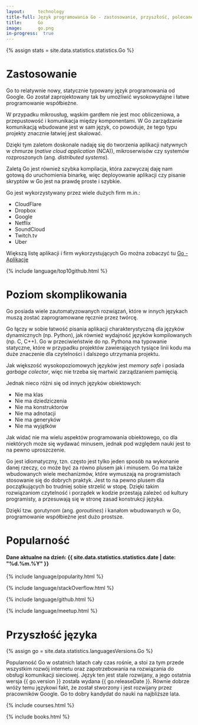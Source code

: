 ```yaml
---
layout:     technology
title-full: Język programowania Go - zastosowanie, przyszłość, polecane książki
title:      Go
image:      go.png
in-progress:  true
---
```


{% assign stats = site.data.statistics.statistics.Go %}

# Zastosowanie

Go to relatywnie nowy, statycznie typowany język programowania od Google. Go został zaprojektowany tak by umożliwić wysokowydajne i łatwe programowanie współbieżne. 

W przypadku mikrousług, wąskim gardłem nie jest moc obliczeniowa, a przepustowość i komunikacja między komponentami. W Go zarządzanie komunikacją wbudowane jest w sam język, co powoduje, że tego typu projekty znacznie łatwiej jest skalować.

Dzięki tym zaletom doskonale nadaję się do tworzenia aplikacji natywnych w chmurze (*native cloud application* (NCA)), mikroserwisów czy systemów rozproszonych (ang. *distributed systems*).

Zaletą Go jest również szybka kompilacja, która zazwyczaj daję nam gotową do uruchomienia binarkę, więc deployowanie aplikacji czy pisanie skryptów w Go jest na prawdę proste i szybkie.

Go jest wykorzystywany przez wiele dużych firm m.in.:
- CloudFlare
- Dropbox
- Google
- Netflix
- SoundCloud
- Twitch.tv
- Uber

Większą listę aplikacji i firm wykorzystujących Go można zobaczyć tu [Go - Aplikacje](https://en.wikipedia.org/wiki/Go_(programming_language)#Applications)

{% include language/top10github.html %}

# Poziom skomplikowania

Go posiada wiele zautomatyzowanych rozwiązań, które w innych językach muszą zostać zaprogramowane ręcznie przez twórcę.

Go łączy w sobie łatwość pisania aplikacji charakterystyczną dla języków dynamicznych (np. Python), jak również wydajność języków kompilowanych (np. C, C++).
Go w przeciwieństwie do np. Pythona ma typowanie statyczne, które w przypadku projektów zawierających tysiące linii kodu ma duże znaczenie dla czytelności i dalszego utrzymania projektu.


Jak większość wysokopoziomowych języków jest *memory safe* i posiada *garbage colector*, więc nie trzeba się martwić zarządzaniem pamięcią.

Jednak nieco różni się od innych języków obiektowych:
- Nie ma klas
- Nie ma dziedziczenia
- Nie ma konstruktorów
- Nie ma adnotacji
- Nie ma generyków
- Nie ma wyjątków

Jak widać nie ma wielu aspektów programowania obiektowego, co dla niektórych może się wydawać minusem, jednak pod względem nauki jest to na pewno uproszczenie.

Go jest idiomatyczny, tzn. często jest tylko jeden sposób na wykonanie danej rzeczy, co może być za równo plusem jak i minusem. Go ma także wbudowanych wiele mechanizmów, które wymuszają na programistach stosowanie się do dobrych praktyk. Jest to na pewno plusem dla początkujących bo trudniej sobie strzelić w stopę. Dzięki takim rozwiązaniom czytelność i porządek w kodzie przestają zależeć od kultury programisty, a przesuwają się w stronę zasad konstrukcji języka.

Dzięki tzw. gorutynom (ang. *goroutines*) i kanałom wbudowanych w Go, programowanie współbieżne jest dużo prostsze.

# Popularność

<h4>Dane aktualne na dzień: {{ site.data.statistics.statistics.date | date: "%d.%m.%Y"  }}</h4>

{% include language/popularity.html %}

{% include language/stackOverflow.html %}

{% include language/github.html %}

{% include language/meetup.html %}

# Przyszłość języka

{% assign go = site.data.statistics.languagesVersions.Go %}

Popularność Go w ostatnich latach cały czas rośnie, a stoi za tym przede wszystkim rozwój internetu oraz zapotrzebowania na rozwiązania do obsługi komunikacji sieciowej. Język ten jest stale rozwijany, a jego ostatnia wersja {{ go.version }} została wydana {{ go.releaseDate }}. Równie dobrze wróży temu językowi fakt, że został stworzony i jest rozwijany przez pracowników Google. Go to dobry kandydat do nauki na najbliższe lata. 

{% include courses.html %}

{% include books.html %}




